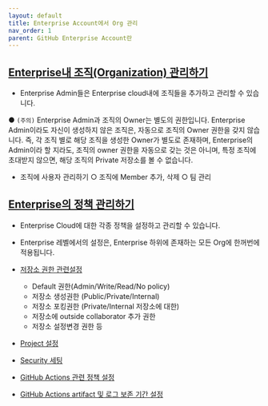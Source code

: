 ```yaml
---
layout: default
title: Enterprise Account에서 Org 관리
nav_order: 1
parent: GitHub Enterprise Account란
---
```



## [Enterprise내 조직(Organization) 관리하기](https://docs.github.com/en/enterprise-cloud@latest/github/setting-up-and-managing-your-enterprise/managing-organizations-in-your-enterprise-account)
  - Enterprise Admin들은 Enterprise cloud내에 조직들을 추가하고 관리할 수 있습니다.
 
  ● `(주의)` Enterprise Admin과 조직의 Owner는 별도의 권한입니다. Enterprise Admin이라도 자신이 생성하지 않은 조직은, 자동으로 조직의 Owner 권한을 갖지 않습니다. 즉, 각 조직 별로 해당 조직을 생성한 Owner가 별도로 존재하며, Enterprise의 Admin이라 할 지라도, 조직의 owner 권한을 자동으로 갖는 것은 아니며, 특정 조직에 초대받지 않으면, 해당 조직의 Private 저장소를 볼 수 없습니다.
  
  - 조직에 사용자 관리하기
     ○ 조직에 Member 추가, 삭제
     ○ 팀 관리

## [Enterprise의 정책 관리하기](https://docs.github.com/en/free-pro-team@latest/github/setting-up-and-managing-your-enterprise/setting-policies-for-organizations-in-your-enterprise-account)
  - Enterprise Cloud에 대한 각종 정책을 설정하고 관리할 수 있습니다.
  - Enterprise 레벨에서의 설정은, Enterprise 하위에 존재하는 모든 Org에 한꺼번에 적용됩니다. 

  - [저장소 권한 관련설정](https://docs.github.com/en/enterprise-cloud@latest/github/setting-up-and-managing-your-enterprise/enforcing-repository-management-policies-in-your-enterprise-account)
     - Default 권한(Admin/Write/Read/No policy)
     - 저장소 생성권한 (Public/Private/Internal)
     - 저장소 포킹권한 (Private/Internal 저장소에 대한)
     - 저장소에 outside collaborator 추가 권한
     - 저장소 설정변경 권한 등
  - [Project 설정](https://docs.github.com/en/enterprise-cloud@latest/github/setting-up-and-managing-your-enterprise/enforcing-project-board-policies-in-your-enterprise-account)
  - [Security 세팅](https://docs.github.com/en/enterprise-cloud@latest/github/setting-up-and-managing-your-enterprise/enforcing-security-settings-in-your-enterprise-account)
  - [GitHub Actions 관련 정책 설정](https://docs.github.com/en/enterprise-cloud@latest/github/setting-up-and-managing-your-enterprise/enforcing-github-actions-policies-in-your-enterprise-account)
  - [GitHub Actions artifact 및 로그 보존 기간 설정](https://docs.github.com/en/enterprise-cloud@latest/github/setting-up-and-managing-your-enterprise/configuring-the-retention-period-for-github-actions-artifacts-and-logs-in-your-enterprise-account)